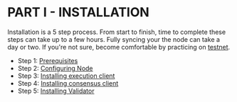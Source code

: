 # PART I - INSTALLATION

Installation is a 5 step process. From start to finish, time to complete these steps can take up to a few hours. Fully syncing your the node can take a day or two. If you're not sure, become comfortable by practicing on [testnet](../../guide-or-how-to-setup-a-validator-on-eth2-testnet-prater/).

* Step 1: [Prerequisites](prerequisites.md)
* Step 2: [Configuring Node](step-2-configuring-node.md)
* Step 3: [Installing execution client](step-3-installing-execution-client/)
* Step 4: [Installing consensus client](step-4-installing-consensus-client/)
* Step 5: [Installing Validator](step-5-installing-validator/)
